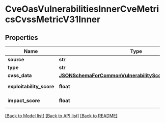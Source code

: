 # CveOasVulnerabilitiesInnerCveMetricsCvssMetricV31Inner


## Properties
Name | Type | Description | Notes
------------ | ------------- | ------------- | -------------
**source** | **str** |  | 
**type** | **str** |  | 
**cvss_data** | [**JSONSchemaForCommonVulnerabilityScoringSystemVersion31**](JSONSchemaForCommonVulnerabilityScoringSystemVersion31.md) |  | 
**exploitability_score** | **float** | CVSS subscore. | [optional] 
**impact_score** | **float** | CVSS subscore. | [optional] 

[[Back to Model list]](../README.md#documentation-for-models) [[Back to API list]](../README.md#documentation-for-api-endpoints) [[Back to README]](../README.md)


